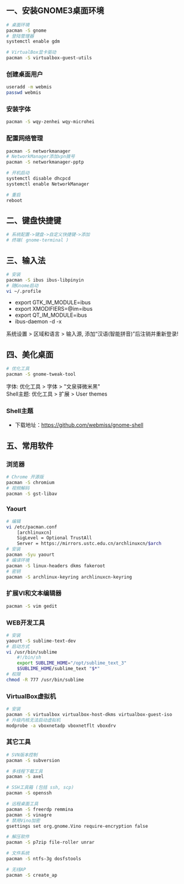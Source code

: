 ## 一、安装GNOME3桌面环境
``` bash
# 桌面环境
pacman -S gnome
# 登陆管理器
systemctl enable gdm

# VirtualBox显卡驱动
pacman -S virtualbox-guest-utils
```
### 创建桌面用户
``` bash
useradd -m webmis
passwd webmis
```
### 安装字体
``` bash
pacman -S wqy-zenhei wqy-microhei
```
### 配置网络管理
``` bash
pacman -S networkmanager
# NetworkManager添加vpn拨号
pacman -S networkmanager-pptp

# 开机启动
systemctl disable dhcpcd
systemctl enable NetworkManager

# 重启
reboot
```
## 二、键盘快捷键
``` bash
# 系统配置->键盘->自定义快捷键->添加
# 终端( gnome-terminal )
```

## 三、输入法
``` bash
# 安装
pacman -S ibus ibus-libpinyin
# 随Gnome启动
vi ~/.profile
```
- export GTK_IM_MODULE=ibus
- export XMODIFIERS=@im=ibus
- export QT_IM_MODULE=ibus
- ibus-daemon -d -x

系统设置 > 区域和语言 > 输入源, 添加“汉语(智能拼音)”后注销并重新登录!

## 四、美化桌面
``` bash
# 优化工具
pacman -S gnome-tweak-tool
```
字体: 优化工具 > 字体 > "文泉驿微米黑"<br>
Shell主题: 优化工具 > 扩展 > User themes<br>
### Shell主题
- 下载地址：https://github.com/webmiss/gnome-shell<br>

## 五、常用软件
### 浏览器
``` bash
# Chrome 开源版
pacman -S chromium
# 视频解码
pacman -S gst-libav
```
### Yaourt
``` bash
# 编辑
vi /etc/pacman.conf
	[archlinuxcn]
	SigLevel = Optional TrustAll
	Server = https://mirrors.ustc.edu.cn/archlinuxcn/$arch
# 安装
pacman -Syu yaourt
# 编译环境
pacman -S linux-headers dkms fakeroot
# 密钥
pacman -S archlinux-keyring archlinuxcn-keyring
```
### 扩展VI和文本编辑器
``` bash
pacman -S vim gedit
```
### WEB开发工具
``` bash
# 安装
yaourt -S sublime-text-dev
# 启动方式
vi /usr/bin/sublime
	#!/bin/sh
	export SUBLIME_HOME="/opt/sublime_text_3"
	$SUBLIME_HOME/sublime_text "$*"
# 权限
chmod -R 777 /usr/bin/sublime
```

### VirtualBox虚拟机
``` bash
# 安装
pacman -S virtualbox virtualbox-host-dkms virtualbox-guest-iso
# 升级内核无法启动虚拟机
modprobe -a vboxnetadp vboxnetflt vboxdrv
```

### 其它工具
``` bash
# SVN版本控制
pacman -S subversion

# 多线程下载工具
pacman -S axel

# SSH工具箱 (包括 ssh, scp)
pacman -S openssh

# 远程桌面工具
pacman -S freerdp remmina
pacman -S vinagre
# 禁用Vino加密
gsettings set org.gnome.Vino require-encryption false

# 解压软件
pacman -S p7zip file-roller unrar

# 文件系统
pacman -S ntfs-3g dosfstools

# 无线AP
pacman -S create_ap
```
